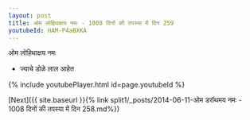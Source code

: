 ```yaml
---
layout: post
title: ओम लोहिथाक्षय नमः - 1008 दिनों की तपस्या में दिन 259
youtubeId: HAM-P4aBXKA
---
```

 
 
 ओम लोहिथाक्षय नमः  
 
 -  ज्याचे डोळे लाल आहेत 
 
  
 
  
 
 
 
 
 
 


{% include youtubePlayer.html id=page.youtubeId %}
 
[Next]({{ site.baseurl }}{% link  split1/_posts/2014-06-11-ओम डरॉथमय नमः - 1008 दिनों की तपस्या में दिन 258.md%})
 

